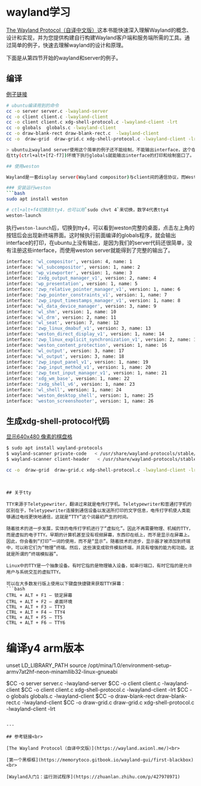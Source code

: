 # wayland学习

[The Wayland Protocol（自译中文版）](https://wayland.axionl.me/1.Introduction/index.html)这本书能快速深入理解Wayland的概念、设计和实现，并为您提供构建自行构建Wayland客户端和服务端所需的工具。通过简单的例子，快速去理解wayland的设计和原理。

下面是从第四节开始的wayland和server的例子。

## 编译



[例子链接](https://wayland.axionl.me/4.The_Wayland_display/1.Creating_a_display.html)


```bash
# ubuntu编译用到的命令
cc -o server server.c -lwayland-server
cc -o client client.c -lwayland-client
cc -o client client.c xdg-shell-protocol.c -lwayland-client -lrt
cc -o globals  globals.c -lwayland-client
cc -o draw-blank-rect draw-blank-rect.c  -lwayland-client 
cc -o  draw-grid  draw-grid.c xdg-shell-protocol.c -lwayland-client -lrt

> ubuntu上wayland server使用这个简单的例子还不能绘制，不能输出interface，这个在安装weston后，
在tty(ctrl+alt+[f2-f7])环境下执行globals就能输出interface的打印和绘制窗口了。

## 使用weston

Wayland是一套display server(Wayland compositor)与client间的通信协议，而Weston是Wayland compositor的参考实现。

### 安装运行weston
```bash
sudo apt install weston

# ctl+alt+f4切换到tty4，也可以用`sudo chvt 4`来切换，数字4代表tty4
weston-launch
```
执行`weston-launch`后，切换到tty4，可以看到weston完整的桌面，点击左上角的按钮后会出现新终端界面。这时候执行前面编译的globals程序，就会输出interface的打印，在ubuntu上没有输出，是因为我们的server代码还很简单，没有注册这些interface，而使用weston server就能得到了完整的输出了。

```bash
interface: 'wl_compositor', version: 4, name: 1
interface: 'wl_subcompositor', version: 1, name: 2
interface: 'wp_viewporter', version: 1, name: 3
interface: 'zxdg_output_manager_v1', version: 2, name: 4
interface: 'wp_presentation', version: 1, name: 5
interface: 'zwp_relative_pointer_manager_v1', version: 1, name: 6
interface: 'zwp_pointer_constraints_v1', version: 1, name: 7
interface: 'zwp_input_timestamps_manager_v1', version: 1, name: 8
interface: 'wl_data_device_manager', version: 3, name: 9
interface: 'wl_shm', version: 1, name: 10
interface: 'wl_drm', version: 2, name: 11
interface: 'wl_seat', version: 7, name: 12
interface: 'zwp_linux_dmabuf_v1', version: 3, name: 13
interface: 'weston_direct_display_v1', version: 1, name: 14
interface: 'zwp_linux_explicit_synchronization_v1', version: 2, name: 15
interface: 'weston_content_protection', version: 1, name: 16
interface: 'wl_output', version: 3, name: 17
interface: 'wl_output', version: 3, name: 18
interface: 'zwp_input_panel_v1', version: 1, name: 19
interface: 'zwp_input_method_v1', version: 1, name: 20
interface: 'zwp_text_input_manager_v1', version: 1, name: 21
interface: 'xdg_wm_base', version: 1, name: 22
interface: 'zxdg_shell_v6', version: 1, name: 23
interface: 'wl_shell', version: 1, name: 24
interface: 'weston_desktop_shell', version: 1, name: 25
interface: 'weston_screenshooter', version: 1, name: 26

```

## 生成xdg-shell-protocol代码
[显示640x480 像素的棋盘格](https://wayland.axionl.me/7.XDG_shell_basics/3.Extended_example_code.html)


```bash
$ sudo apt install wayland-protocols
$ wayland-scanner private-code   < /usr/share/wayland-protocols/stable/xdg-shell/xdg-shell.xml   > xdg-shell-protocol.c
$ wayland-scanner client-header   < /usr/share/wayland-protocols/stable/xdg-shell/xdg-shell.xml   > xdg-shell-client-protocol.h

cc -o  draw-grid  draw-grid.c xdg-shell-protocol.c -lwayland-client -lrt

```

```


## 关于tty

TTY来源于Teletypewriter，翻译过来就是电传打字机。Teletypewriter和普通打字机的区别在于，Teletypewriter连接到通信设备以发送所打印的文字信息，电传打字机使人类能够通过电线更快地通信，这就是“TTY”这个词最初产生的时间。

随着技术的进一步发展，实体的电传打字机进行了“虚拟化”。因此不再需要物理、机械的TTY，而是虚拟的电子TTY。早期的计算机甚至没有视频屏幕，东西印在纸上，而不是显示在屏幕上。因此，你会看到“打印”一词的使用，而不是“显示”。随着技术的进步，显示器才被添加到终端中，可以称它们为“物理”终端。然后，这些演变成软件模拟终端，并具有增强的能力和功能。这就是所谓的“终端模拟器”。

Linux中的TTY是一个抽象设备。有时它指的是物理输入设备，如串行端口，有时它指的是允许用户与系统交互的虚拟TTY。

可以在大多数发行版上使用以下键盘快捷键来获取TTY屏幕：
```bash
CTRL + ALT + F1 – 锁定屏幕
CTRL + ALT + F2 – 桌面环境
CTRL + ALT + F3 – TTY3
CTRL + ALT + F4 – TTY4
CTRL + ALT + F5 – TT5
CTRL + ALT + F6 – TTY6
```


# 编译y4 arm版本
unset LD_LIBRARY_PATH
source /opt/mina/1.0/environment-setup-armv7at2hf-neon-minamllib32-linux-gnueabi

$CC -o server server.c -lwayland-server
$CC -o client client.c -lwayland-client
$CC -o client client.c xdg-shell-protocol.c -lwayland-client -lrt
$CC -o globals  globals.c -lwayland-client
$CC -o draw-blank-rect draw-blank-rect.c  -lwayland-client 
$CC -o  draw-grid.c draw-grid.c xdg-shell-protocol.c -lwayland-client -lrt
```

---

## 参考链接<br>

[The Wayland Protocol（自译中文版）](https://wayland.axionl.me/)<br>

[第一个黑框框](https://memorytoco.gitbook.io/wayland-gui/first-blackbox)<br>

[Wayland入门1：运行测试程序](https://zhuanlan.zhihu.com/p/427978971)
